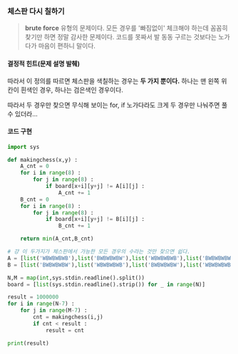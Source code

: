 ### 체스판 다시 칠하기

> **brute force** 유형의 문제이다. 
> 모든 경우를 '빠짐없이' 체크해야 하는데 꼼꼼히 찾기만 하면 정말 감사한 문제이다. 
> 코드를 못짜서 발 동동 구르는 것보다는 노가다가 마음이 편하니 말이다. 

#### 결정적 힌트(문제 설명 발췌)

따라서 이 정의를 따르면 체스판을 색칠하는 경우는 **두 가지 뿐이다.** 하나는 맨 왼쪽 위 칸이 흰색인 경우, 하나는 검은색인 경우이다.

따라서 두 경우만 찾으면 무식해 보이는 for, if 노가다라도 크게 두 경우만 나눠주면 풀 수 있더라...

#### 코드 구현

```python
import sys

def makingchess(x,y) : 
    A_cnt = 0
    for i in range(8) : 
        for j in range(8) : 
            if board[x+i][y+j] != A[i][j] :
                A_cnt += 1
    B_cnt = 0        
    for i in range(8) : 
        for j in range(8) : 
            if board[x+i][y+j] != B[i][j] :
                B_cnt += 1

    return min(A_cnt,B_cnt)

# 걍 이 두가지가 체스판에서 가능한 모든 경우의 수라는 것만 찾으면 쉽다.
A = [list('WBWBWBWB'),list('BWBWBWBW'),list('WBWBWBWB'),list('BWBWBWBW'),list('WBWBWBWB'),list('BWBWBWBW'),list('WBWBWBWB'),list('BWBWBWBW')]
B = [list('BWBWBWBW'),list('WBWBWBWB'),list('BWBWBWBW'),list('WBWBWBWB'),list('BWBWBWBW'),list('WBWBWBWB'),list('BWBWBWBW'),list('WBWBWBWB')]

N,M = map(int,sys.stdin.readline().split())
board = [list(sys.stdin.readline().strip()) for _ in range(N)]

result = 1000000
for i in range(N-7) : 
    for j in range(M-7) : 
        cnt = makingchess(i,j)
        if cnt < result : 
            result = cnt

print(result)
```